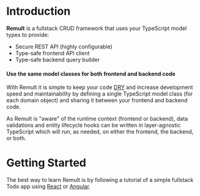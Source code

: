 # Introduction 

**Remult** is a fullstack CRUD framework that uses your TypeScript model types to provide:

* Secure REST API (highly configurable)
* Type-safe frontend API client
* Type-safe backend query builder

#### Use the same model classes for both frontend and backend code
With Remult it is simple to keep your code [DRY](https://en.wikipedia.org/wiki/Don%27t_repeat_yourself) and increase development speed and maintainability by defining a single TypeScript model class (for each domain object) and sharing it between your frontend and backend code. 

As Remult is "aware" of the runtime context (frontend or backend), data validations and entity lifecycle hooks can be written in layer-agnostic TypeScript which will run, as needed, on either the frontend, the backend, or both.

# Getting Started
The best way to learn Remult is by following a tutorial of a simple fullstack Todo app using [React](../tutorials/tutorials/react/) or [Angular](../tutorials/tutorial-angular.md).